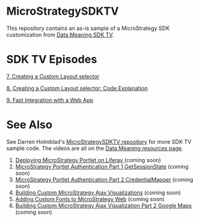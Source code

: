 # MicroStrategySDKTV #

This repository contains an as-is sample of a MicroStrategy SDK customization from [Data Meaning SDK TV](http://datameaning.com/resources/learn-more/sdk-tv).

# SDK TV Episodes #

[7. Creating a Custom Layout selector](http://datameaning.com/resources/learn-more/sdk-tv) 

[8. Creating a Custom Layout selector: Code Explanation](http://datameaning.com/resources/learn-more/sdk-tv) 

[9. Fast Integration with a Web App](http://datameaning.com/resources/learn-more/sdk-tv)

# See Also #

See Darren Holmblad's [MicroStrategySDKTV repository](https://github.com/Dholmblad/MicroStrategySDKTV) for more SDK TV sample code. The videos are all on the [Data Meaning resources page](http://datameaning.com/resources/learn-more/sdk-tv).

1. [Deploying MicroStrategy Portlet on Liferay ](http://datameaning.com/resources/learn-more/sdk-tv) (coming soon)
2. [MicroStrategy Portlet Authentication Part 1 GetSessionState](http://datameaning.com/resources/learn-more/sdk-tv) (coming soon)
3. [MicroStrategy Portlet Authentication Part 2 CredentialMapper](http://datameaning.com/resources/learn-more/sdk-tv) (coming soon)
4. [Building Custom MicroStrategy Ajax Visualizations](http://datameaning.com/resources/learn-more/sdk-tv) (coming soon)
5. [Adding Custom Fonts to MicroStrategy Web](http://datameaning.com/resources/learn-more/sdk-tv) (coming soon)
6. [Building Custom MicroStrategy Ajax Visualization Part 2 Google Maps](http://datameaning.com/resources/learn-more/sdk-tv) (coming soon)
